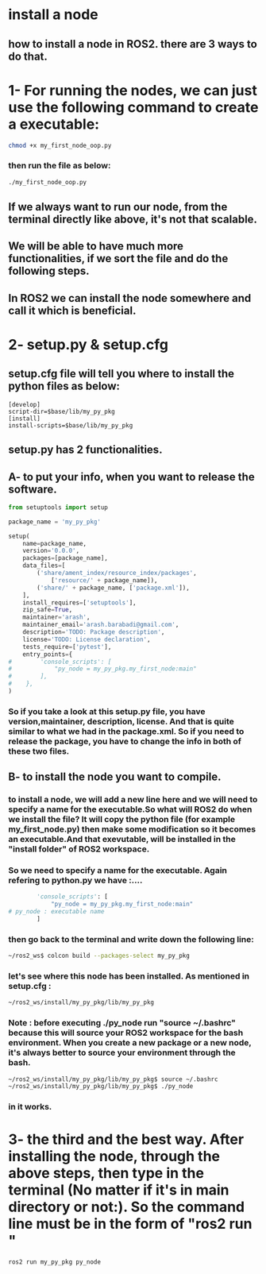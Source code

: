 # install a node
## how to install a node in ROS2. there are 3 ways to do that. 
# 1- For running the nodes, we can just use the following command to create a executable:
```bash
chmod +x my_first_node_oop.py
```
### then run the file as below:
```bash
./my_first_node_oop.py
```
## If we always want to run our node, from the terminal directly like above, it's not that scalable.
## We will be able to have much more functionalities, if we sort the file and do the following steps. 

## In ROS2 we can install the node somewhere and call it which is beneficial.
# 2- setup.py & setup.cfg
## setup.cfg file will tell you where to install the python files as below:
```text
[develop]
script-dir=$base/lib/my_py_pkg
[install]
install-scripts=$base/lib/my_py_pkg
```
## setup.py has 2 functionalities.
## A- to put your info, when you want to release the software.
```python
from setuptools import setup

package_name = 'my_py_pkg'

setup(
    name=package_name,
    version='0.0.0',
    packages=[package_name],
    data_files=[
        ('share/ament_index/resource_index/packages',
            ['resource/' + package_name]),
        ('share/' + package_name, ['package.xml']),
    ],
    install_requires=['setuptools'],
    zip_safe=True,
    maintainer='arash',
    maintainer_email='arash.barabadi@gmail.com',
    description='TODO: Package description',
    license='TODO: License declaration',
    tests_require=['pytest'],
    entry_points={
#        'console_scripts': [
#            "py_node = my_py_pkg.my_first_node:main"
#        ],
#    },
)
```
### So if you take a look at this setup.py file, you have version,maintainer, description, license. And that is quite similar to what we had in the package.xml. So if you need to release the package, you have to change the info in both of these two files.

## B- to install the node you want to compile.
### to install a node, we will add a new line here and we will need to specify a name for the executable.So what will ROS2 do when we install the file? It will copy the python file (for example my_first_node.py) then make some modification so it becomes an executable.And that exevutable, will be installed in the "install folder" of ROS2 workspace. 
### So we need to specify a name for the executable. Again refering to python.py we have :....
```python
        'console_scripts': [
            "py_node = my_py_pkg.my_first_node:main"
# py_node : executable name
        ]
```
### then go back to the terminal and write down the following line:
```bash
~/ros2_ws$ colcon build --packages-select my_py_pkg
```
### let's see where this node has been installed. As mentioned in setup.cfg :
```bash
~/ros2_ws/install/my_py_pkg/lib/my_py_pkg
```
### Note : before executing ./py_node run "source ~/.bashrc" because this will source your ROS2 workspace for the bash environment. When you create a new package or a new node, it's always better to source your environment through the bash. 
```bash
~/ros2_ws/install/my_py_pkg/lib/my_py_pkg$ source ~/.bashrc
~/ros2_ws/install/my_py_pkg/lib/my_py_pkg$ ./py_node 
```
### in it works.
# 3- the third and the best way. After installing the node, through the above steps, then type in the terminal (No matter if it's in main directory or not:). So the command line must be in the form of "ros2 run <package> <executable>"
```bash
ros2 run my_py_pkg py_node 
```


